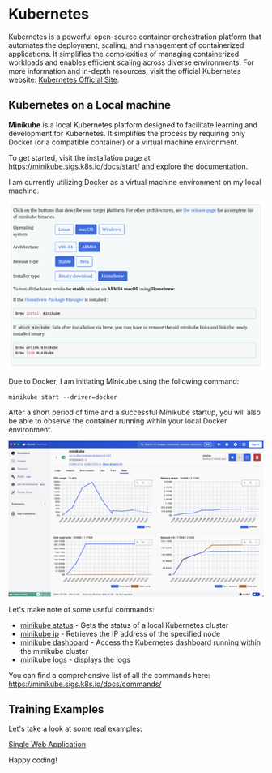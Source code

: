 # Kubernetes
Kubernetes is a powerful open-source container orchestration platform that automates the deployment, scaling, and management of containerized applications. It simplifies the complexities of managing containerized workloads and enables efficient scaling across diverse environments. For more information and in-depth resources, visit the official Kubernetes website: [Kubernetes Official Site](https://kubernetes.io/).

## Kubernetes on a Local machine

**Minikube** is a local Kubernetes platform designed to facilitate learning and development for Kubernetes. 
It simplifies the process by requiring only Docker (or a compatible container) or a virtual machine environment.

To get started, visit the installation page at https://minikube.sigs.k8s.io/docs/start/ and explore the documentation.

I am currently utilizing Docker as a virtual machine environment on my local machine.

![Minikube Installation](images/image2.png "Minikube Installation")

Due to Docker, I am initiating Minikube using the following command:

```
minikube start --driver=docker
```

After a short period of time and a successful Minikube startup, you will also be able to observe the container running within your local Docker environment.

![Minikube Run](images/image3.png "Minikube Run")

Let's make note of some useful commands:

* [minikube status](https://minikube.sigs.k8s.io/docs/commands/status/) - Gets the status of a local Kubernetes cluster
* [minikube ip](https://minikube.sigs.k8s.io/docs/commands/ip/) - Retrieves the IP address of the specified node
* [minikube dashboard](https://minikube.sigs.k8s.io/docs/commands/dashboard/) - Access the Kubernetes dashboard running within the minikube cluster
* [minikube logs](https://minikube.sigs.k8s.io/docs/commands/logs/) - displays the logs

You can find a comprehensive list of all the commands here: https://minikube.sigs.k8s.io/docs/commands/

## Training Examples

Let's take a look at some real examples:

 [Single Web Application](01-webapp-example/README.md)

Happy coding!
